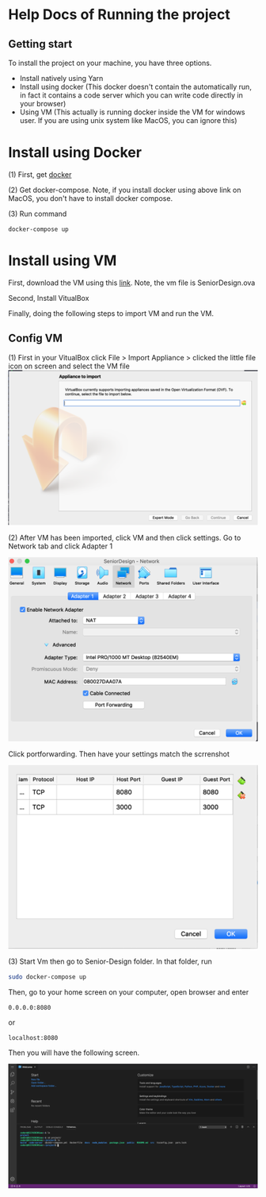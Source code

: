 # Help Docs of Running the project

## Getting start

To install the project on your machine, you have three options.
- Install natively using Yarn
- Install using docker (This docker doesn't contain the automatically run, in fact it contains a code server which you can write code directly in your browser)
- Using VM (This actually is running docker inside the VM for windows user. If you are using unix system like MacOS, you can ignore this)


# Install using Docker

(1) First, get [docker](https://docs.docker.com/docker-for-mac/install/)

(2) Get docker-compose. Note, if you install docker using above link on MacOS, you don't have to install docker compose.

(3) Run command
```
docker-compose up
```


# Install using VM

First, download the VM using this [link](https://github.com/sirily11/Senior-Design/releases/tag/0.1.0). Note, the vm file is SeniorDesign.ova

Second, Install VitualBox


Finally, doing the following steps to import VM and run the VM.

## Config VM

(1) First in your VitualBox click File > Import Appliance > clicked the little file icon on screen and select the VM file
![](./screen1.png)


(2) After VM has been imported, click VM and then click settings. Go to Network tab and click Adapter 1

![](./screen2.png)

Click portforwarding. Then have your settings match the scrrenshot

![](./screen3.png)

(3) Start Vm then go to Senior-Design folder. In that folder, run 
```bash
sudo docker-compose up
```

Then, go to your home screen on your computer, open browser and enter
```
0.0.0.0:8080 
```
or
```
localhost:8080
```

Then you will have the following screen.

![](./screen4.png)
